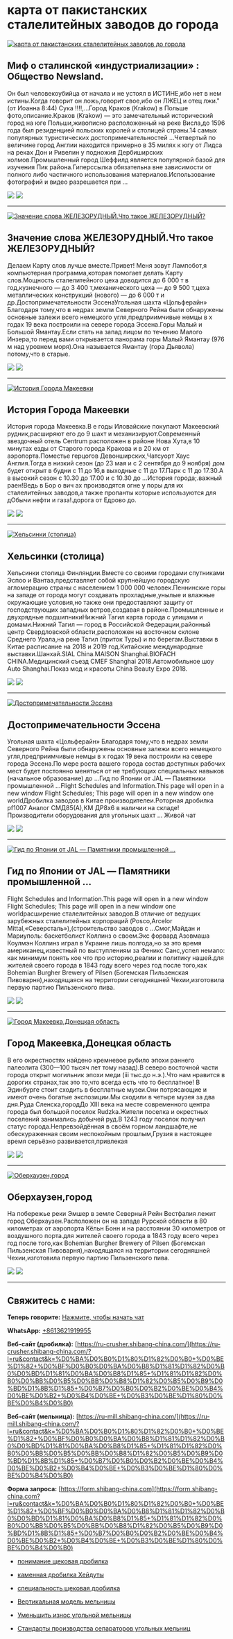 # карта от пакистанских сталелитейных заводов до города

<a href="https://swt.shibang-china.com/?l=ru&img&k=%D0%BA%D0%B0%D1%80%D1%82%D0%B0+%D0%BE%D1%82+%D0%BF%D0%B0%D0%BA%D0%B8%D1%81%D1%82%D0%B0%D0%BD%D1%81%D0%BA%D0%B8%D1%85+%D1%81%D1%82%D0%B0%D0%BB%D0%B5%D0%BB%D0%B8%D1%82%D0%B5%D0%B9%D0%BD%D1%8B%D1%85+%D0%B7%D0%B0%D0%B2%D0%BE%D0%B4%D0%BE%D0%B2+%D0%B4%D0%BE+%D0%B3%D0%BE%D1%80%D0%BE%D0%B4%D0%B0" target="_blank">![карта от пакистанских сталелитейных заводов до города](http://static.shibang-china.com/all-800x300/731.jpg)</a>

## Миф о сталинской &#171;индустриализации&#187; : Общество Newsland.
Он был человекоубийца от начала и не устоял в ИСТИНЕ,ибо нет в нем истины.Когда говорит он ложь,говорит свое,ибо он ЛЖЕЦ и отец лжи.&quot; (от Иоанна 8:44) Сука !!!!,…Город Краков (Krakow) в Польше фото,описание.Краков (Krakow) — это замечательный исторический город на юге Польши,живописно расположенный на реке Висла,до 1596 года был резиденцией польских королей и столицей страны.14 самых популярных туристических достопримечательностей …Четвертый по величине город Англии находится примерно в 35 милях к югу от Лидса на реках Дон и Ривелин у подножия Дербиширских холмов.Промышленный город Шеффилд является популярной базой для изучения Пик района.Гиперссылка обязательна вне зависимости от полного либо частичного использования материалов.Использование фотографий и видео разрешается при …


<a href="https://whatsapp.shibangsoft.com/WhatsApp.php" target="_blank" title="WhatsApp">![](http://static.shibang-china.com/icon/whatsapp.png)</a> <a href="https://swt.shibang-china.com/?l=ru&icon&k=%D0%BA%D0%B0%D1%80%D1%82%D0%B0+%D0%BE%D1%82+%D0%BF%D0%B0%D0%BA%D0%B8%D1%81%D1%82%D0%B0%D0%BD%D1%81%D0%BA%D0%B8%D1%85+%D1%81%D1%82%D0%B0%D0%BB%D0%B5%D0%BB%D0%B8%D1%82%D0%B5%D0%B9%D0%BD%D1%8B%D1%85+%D0%B7%D0%B0%D0%B2%D0%BE%D0%B4%D0%BE%D0%B2+%D0%B4%D0%BE+%D0%B3%D0%BE%D1%80%D0%BE%D0%B4%D0%B0" target="_blank">![](http://static.shibang-china.com/icon/chat-ru.png)</a>

---

<a href="https://swt.shibang-china.com/?l=ru&img&k=%D0%BA%D0%B0%D1%80%D1%82%D0%B0+%D0%BE%D1%82+%D0%BF%D0%B0%D0%BA%D0%B8%D1%81%D1%82%D0%B0%D0%BD%D1%81%D0%BA%D0%B8%D1%85+%D1%81%D1%82%D0%B0%D0%BB%D0%B5%D0%BB%D0%B8%D1%82%D0%B5%D0%B9%D0%BD%D1%8B%D1%85+%D0%B7%D0%B0%D0%B2%D0%BE%D0%B4%D0%BE%D0%B2+%D0%B4%D0%BE+%D0%B3%D0%BE%D1%80%D0%BE%D0%B4%D0%B0" target="_blank">![Значение слова ЖЕЛЕЗОРУДНЫЙ.Что такое ЖЕЛЕЗОРУДНЫЙ?](http://static.shibang-china.com/all-800x300/742.jpg)</a>

## Значение слова ЖЕЛЕЗОРУДНЫЙ.Что такое ЖЕЛЕЗОРУДНЫЙ?
Делаем Карту слов лучше вместе.Привет! Меня зовут Лампобот,я компьютерная программа,которая помогает делать Карту слов.Мощность сталелитейного цеха доводится до 6 000 т в год,кузнечного — до 3 400 т,механического цеха — до 9 500 т,цеха металлических конструкций (нового) — до 6 000 т и др.Достопримечательности ЭссенаУгольная шахта &#171;Цольферайн&#187; Благодаря тому,что в недрах земли Северного Рейна были обнаружены основные залежи всего немецкого угля,предприимчивые немцы в х годах 19 века построили на севере города Эссена.Горы Малый и Большой Ямантау.Если стать на запад лицом по течению Малого Инзера,то перед вами открывается панорама горы Малый Ямантау (976 м над уровнем моря).Она называется Ямантау (гора Дьявола) потому,что в старые.


<a href="https://whatsapp.shibangsoft.com/WhatsApp.php" target="_blank" title="WhatsApp">![](http://static.shibang-china.com/icon/whatsapp.png)</a> <a href="https://swt.shibang-china.com/?l=ru&icon&k=%D0%BA%D0%B0%D1%80%D1%82%D0%B0+%D0%BE%D1%82+%D0%BF%D0%B0%D0%BA%D0%B8%D1%81%D1%82%D0%B0%D0%BD%D1%81%D0%BA%D0%B8%D1%85+%D1%81%D1%82%D0%B0%D0%BB%D0%B5%D0%BB%D0%B8%D1%82%D0%B5%D0%B9%D0%BD%D1%8B%D1%85+%D0%B7%D0%B0%D0%B2%D0%BE%D0%B4%D0%BE%D0%B2+%D0%B4%D0%BE+%D0%B3%D0%BE%D1%80%D0%BE%D0%B4%D0%B0" target="_blank">![](http://static.shibang-china.com/icon/chat-ru.png)</a>

---

<a href="https://swt.shibang-china.com/?l=ru&img&k=%D0%BA%D0%B0%D1%80%D1%82%D0%B0+%D0%BE%D1%82+%D0%BF%D0%B0%D0%BA%D0%B8%D1%81%D1%82%D0%B0%D0%BD%D1%81%D0%BA%D0%B8%D1%85+%D1%81%D1%82%D0%B0%D0%BB%D0%B5%D0%BB%D0%B8%D1%82%D0%B5%D0%B9%D0%BD%D1%8B%D1%85+%D0%B7%D0%B0%D0%B2%D0%BE%D0%B4%D0%BE%D0%B2+%D0%B4%D0%BE+%D0%B3%D0%BE%D1%80%D0%BE%D0%B4%D0%B0" target="_blank">![История Города Макеевки](http://static.shibang-china.com/all-800x300/1509.jpg)</a>

## История Города Макеевки
История города Макеевка.В е годы Иловайские покупают Макеевский рудник,расширяют его до 9 шахт и механизируют.Современный звездочный отель Centrum расположен в районе Нова Хута,в 10 минутах езды от Старого города Кракова и в 20 км от аэропорта.Поместье герцогов Девонширских,Чатсуорт Хаус Англия.Тогда в низкий сезон (до 23 мая и с 2 сентября до 9 ноября) дом будет открыт в будни с 11 до 16,в выходные с 11 до 17.Парк с 11 до 17.30.А в высокий сезон с 10.30 до 17.00 и с 10.30 до …История города;.важный раен!Ведь в Бор о вич ах производятся огне у поры для их сталелитейных заводов,а также пропанты которые используются для дОбычи нефти и газа!.дорога от Едрово до.


<a href="https://whatsapp.shibangsoft.com/WhatsApp.php" target="_blank" title="WhatsApp">![](http://static.shibang-china.com/icon/whatsapp.png)</a> <a href="https://swt.shibang-china.com/?l=ru&icon&k=%D0%BA%D0%B0%D1%80%D1%82%D0%B0+%D0%BE%D1%82+%D0%BF%D0%B0%D0%BA%D0%B8%D1%81%D1%82%D0%B0%D0%BD%D1%81%D0%BA%D0%B8%D1%85+%D1%81%D1%82%D0%B0%D0%BB%D0%B5%D0%BB%D0%B8%D1%82%D0%B5%D0%B9%D0%BD%D1%8B%D1%85+%D0%B7%D0%B0%D0%B2%D0%BE%D0%B4%D0%BE%D0%B2+%D0%B4%D0%BE+%D0%B3%D0%BE%D1%80%D0%BE%D0%B4%D0%B0" target="_blank">![](http://static.shibang-china.com/icon/chat-ru.png)</a>

---

<a href="https://swt.shibang-china.com/?l=ru&img&k=%D0%BA%D0%B0%D1%80%D1%82%D0%B0+%D0%BE%D1%82+%D0%BF%D0%B0%D0%BA%D0%B8%D1%81%D1%82%D0%B0%D0%BD%D1%81%D0%BA%D0%B8%D1%85+%D1%81%D1%82%D0%B0%D0%BB%D0%B5%D0%BB%D0%B8%D1%82%D0%B5%D0%B9%D0%BD%D1%8B%D1%85+%D0%B7%D0%B0%D0%B2%D0%BE%D0%B4%D0%BE%D0%B2+%D0%B4%D0%BE+%D0%B3%D0%BE%D1%80%D0%BE%D0%B4%D0%B0" target="_blank">![Хельсинки (столица)](http://static.shibang-china.com/all-800x300/336.jpg)</a>

## Хельсинки (столица)
Хельсинки столица Финляндии.Вместе со своими городами спутниками Эспоо и Вантаа,представляет собой крупнейшую городскую агломерацию страны с населением 1 000 000 человек.Пеннинские горы на западе от города могут создавать прохладные,унылые и влажные окружающие условия,но также они предоставляют защиту от господствующих западных ветров,создавая в районе.Промышленные и двухрядные подшипникиНижний Тагил карта города с улицами и домами.Нижний Тагил — город в Российской Федерации,районный центр Свердловской области,расположен на восточном склоне Среднего Урала,на реке Тагил (приток Туры) и по берегам.Выставки в Китае расписание на 2018 и 2019 год.Китайские международные выставки.Шанхай.SIAL China.MAISON Shanghai.BIOFACH CHINA.Медицинский съезд CMEF Shanghai 2018.Автомобильное шоу Auto Shanghai.Показ мод и красоты China Beauty Expo 2018.


<a href="https://whatsapp.shibangsoft.com/WhatsApp.php" target="_blank" title="WhatsApp">![](http://static.shibang-china.com/icon/whatsapp.png)</a> <a href="https://swt.shibang-china.com/?l=ru&icon&k=%D0%BA%D0%B0%D1%80%D1%82%D0%B0+%D0%BE%D1%82+%D0%BF%D0%B0%D0%BA%D0%B8%D1%81%D1%82%D0%B0%D0%BD%D1%81%D0%BA%D0%B8%D1%85+%D1%81%D1%82%D0%B0%D0%BB%D0%B5%D0%BB%D0%B8%D1%82%D0%B5%D0%B9%D0%BD%D1%8B%D1%85+%D0%B7%D0%B0%D0%B2%D0%BE%D0%B4%D0%BE%D0%B2+%D0%B4%D0%BE+%D0%B3%D0%BE%D1%80%D0%BE%D0%B4%D0%B0" target="_blank">![](http://static.shibang-china.com/icon/chat-ru.png)</a>

---

<a href="https://swt.shibang-china.com/?l=ru&img&k=%D0%BA%D0%B0%D1%80%D1%82%D0%B0+%D0%BE%D1%82+%D0%BF%D0%B0%D0%BA%D0%B8%D1%81%D1%82%D0%B0%D0%BD%D1%81%D0%BA%D0%B8%D1%85+%D1%81%D1%82%D0%B0%D0%BB%D0%B5%D0%BB%D0%B8%D1%82%D0%B5%D0%B9%D0%BD%D1%8B%D1%85+%D0%B7%D0%B0%D0%B2%D0%BE%D0%B4%D0%BE%D0%B2+%D0%B4%D0%BE+%D0%B3%D0%BE%D1%80%D0%BE%D0%B4%D0%B0" target="_blank">![Достопримечательности Эссена](http://static.shibang-china.com/all-800x300/720.jpg)</a>

## Достопримечательности Эссена
Угольная шахта &#171;Цольферайн&#187; Благодаря тому,что в недрах земли Северного Рейна были обнаружены основные залежи всего немецкого угля,предприимчивые немцы в х годах 19 века построили на севере города Эссена.По мере роста вашего города состав доступных рабочих мест будет постоянно меняться от не требующих специальных навыков (начальное образование) до …Гид по Японии от JAL — Памятники промышленной …Flight Schedules and Information.This page will open in a new window Flight Schedules; This page will open in a new window one worldДробилка заводов в Китае производителеи.Роторная дробилка pf1007 Аналог СМД85(А),КМ ДР8х6 в наличии на складе! Производители оборудования для угольных шахт … Живой чат


<a href="https://whatsapp.shibangsoft.com/WhatsApp.php" target="_blank" title="WhatsApp">![](http://static.shibang-china.com/icon/whatsapp.png)</a> <a href="https://swt.shibang-china.com/?l=ru&icon&k=%D0%BA%D0%B0%D1%80%D1%82%D0%B0+%D0%BE%D1%82+%D0%BF%D0%B0%D0%BA%D0%B8%D1%81%D1%82%D0%B0%D0%BD%D1%81%D0%BA%D0%B8%D1%85+%D1%81%D1%82%D0%B0%D0%BB%D0%B5%D0%BB%D0%B8%D1%82%D0%B5%D0%B9%D0%BD%D1%8B%D1%85+%D0%B7%D0%B0%D0%B2%D0%BE%D0%B4%D0%BE%D0%B2+%D0%B4%D0%BE+%D0%B3%D0%BE%D1%80%D0%BE%D0%B4%D0%B0" target="_blank">![](http://static.shibang-china.com/icon/chat-ru.png)</a>

---

<a href="https://swt.shibang-china.com/?l=ru&img&k=%D0%BA%D0%B0%D1%80%D1%82%D0%B0+%D0%BE%D1%82+%D0%BF%D0%B0%D0%BA%D0%B8%D1%81%D1%82%D0%B0%D0%BD%D1%81%D0%BA%D0%B8%D1%85+%D1%81%D1%82%D0%B0%D0%BB%D0%B5%D0%BB%D0%B8%D1%82%D0%B5%D0%B9%D0%BD%D1%8B%D1%85+%D0%B7%D0%B0%D0%B2%D0%BE%D0%B4%D0%BE%D0%B2+%D0%B4%D0%BE+%D0%B3%D0%BE%D1%80%D0%BE%D0%B4%D0%B0" target="_blank">![Гид по Японии от JAL — Памятники промышленной …](http://static.shibang-china.com/all-800x300/809.jpg)</a>

## Гид по Японии от JAL — Памятники промышленной …
Flight Schedules and Information.This page will open in a new window Flight Schedules; This page will open in a new window one worldрасширение сталелитейных заводов.В отличие от ведущих зарубежных сталелитейных корпораций (Posco,Arcelor Mittal,&#171;Северсталь&#187;),(строительство заводов с …Смог,Майдан и Мариуполь: баскетболист Коллинз о своем.Экс форвард Азовмаша Коулмэн Коллинз играл в Украине лишь полгода,но за это время американец,известный по выступлениям за Феникс Санс,успел немало: как минимум понять кое что про историю,реалии и политику нашей.для жителей своего города в 1843 году всего через год после того,как Bohemian Burgher Brewery of Pilsen (Богемская Пильзенская Пивоварня),находящаяся на территории сегодняшней Чехии,изготовила первую партию Пильзенского пива.


<a href="https://whatsapp.shibangsoft.com/WhatsApp.php" target="_blank" title="WhatsApp">![](http://static.shibang-china.com/icon/whatsapp.png)</a> <a href="https://swt.shibang-china.com/?l=ru&icon&k=%D0%BA%D0%B0%D1%80%D1%82%D0%B0+%D0%BE%D1%82+%D0%BF%D0%B0%D0%BA%D0%B8%D1%81%D1%82%D0%B0%D0%BD%D1%81%D0%BA%D0%B8%D1%85+%D1%81%D1%82%D0%B0%D0%BB%D0%B5%D0%BB%D0%B8%D1%82%D0%B5%D0%B9%D0%BD%D1%8B%D1%85+%D0%B7%D0%B0%D0%B2%D0%BE%D0%B4%D0%BE%D0%B2+%D0%B4%D0%BE+%D0%B3%D0%BE%D1%80%D0%BE%D0%B4%D0%B0" target="_blank">![](http://static.shibang-china.com/icon/chat-ru.png)</a>

---

<a href="https://swt.shibang-china.com/?l=ru&img&k=%D0%BA%D0%B0%D1%80%D1%82%D0%B0+%D0%BE%D1%82+%D0%BF%D0%B0%D0%BA%D0%B8%D1%81%D1%82%D0%B0%D0%BD%D1%81%D0%BA%D0%B8%D1%85+%D1%81%D1%82%D0%B0%D0%BB%D0%B5%D0%BB%D0%B8%D1%82%D0%B5%D0%B9%D0%BD%D1%8B%D1%85+%D0%B7%D0%B0%D0%B2%D0%BE%D0%B4%D0%BE%D0%B2+%D0%B4%D0%BE+%D0%B3%D0%BE%D1%80%D0%BE%D0%B4%D0%B0" target="_blank">![Город Макеевка,Донецкая область](http://static.shibang-china.com/all-800x300/1456.jpg)</a>

## Город Макеевка,Донецкая область
В его окрестностях найдено кремневое рубило эпохи раннего палеолита (300—100 тысяч лет тому назад).В северо восточной части города открыт могильник эпохи меди (iii тыс.до н.э.).Что нам нравится в дорогих странах,так это то,что всегда есть что то бесплатное! В Эдинбурге стоит сходить в бесплатные музеи.Они потрясающие и имеют очень богатые экспозиции.Мы сходили в четыре музея за два дня.Руда Сленска,городДо XIII века на месте современного центра города был большой поселок Rudzka.Жители поселка и окрестных поселений занимались добычей руд.В 1243 году поселок получил статус города.Непревзойдённая в своём горном ландшафте,не обескураженная своим неспокойным прошлым,Грузия в настоящее время серьёзно развивается,привлекая


<a href="https://whatsapp.shibangsoft.com/WhatsApp.php" target="_blank" title="WhatsApp">![](http://static.shibang-china.com/icon/whatsapp.png)</a> <a href="https://swt.shibang-china.com/?l=ru&icon&k=%D0%BA%D0%B0%D1%80%D1%82%D0%B0+%D0%BE%D1%82+%D0%BF%D0%B0%D0%BA%D0%B8%D1%81%D1%82%D0%B0%D0%BD%D1%81%D0%BA%D0%B8%D1%85+%D1%81%D1%82%D0%B0%D0%BB%D0%B5%D0%BB%D0%B8%D1%82%D0%B5%D0%B9%D0%BD%D1%8B%D1%85+%D0%B7%D0%B0%D0%B2%D0%BE%D0%B4%D0%BE%D0%B2+%D0%B4%D0%BE+%D0%B3%D0%BE%D1%80%D0%BE%D0%B4%D0%B0" target="_blank">![](http://static.shibang-china.com/icon/chat-ru.png)</a>

---

<a href="https://swt.shibang-china.com/?l=ru&img&k=%D0%BA%D0%B0%D1%80%D1%82%D0%B0+%D0%BE%D1%82+%D0%BF%D0%B0%D0%BA%D0%B8%D1%81%D1%82%D0%B0%D0%BD%D1%81%D0%BA%D0%B8%D1%85+%D1%81%D1%82%D0%B0%D0%BB%D0%B5%D0%BB%D0%B8%D1%82%D0%B5%D0%B9%D0%BD%D1%8B%D1%85+%D0%B7%D0%B0%D0%B2%D0%BE%D0%B4%D0%BE%D0%B2+%D0%B4%D0%BE+%D0%B3%D0%BE%D1%80%D0%BE%D0%B4%D0%B0" target="_blank">![Оберхаузен,город](http://static.shibang-china.com/all-800x300/137.jpg)</a>

## Оберхаузен,город
На побережье реки Эмшер в земле Северный Рейн Вестфалия лежит город Оберхаузен.Расположен он на западе Рурской области в 80 километрах от аэропорта Кёльн Бонн и на расстоянии 30 километров от воздушного порта.для жителей своего города в 1843 году всего через год после того,как Bohemian Burgher Brewery of Pilsen (Богемская Пильзенская Пивоварня),находящаяся на территории сегодняшней Чехии,изготовила первую партию Пильзенского пива.

<a href="https://whatsapp.shibangsoft.com/WhatsApp.php" target="_blank" title="WhatsApp">![](http://static.shibang-china.com/icon/whatsapp.png)</a> <a href="https://swt.shibang-china.com/?l=ru&icon&k=%D0%BA%D0%B0%D1%80%D1%82%D0%B0+%D0%BE%D1%82+%D0%BF%D0%B0%D0%BA%D0%B8%D1%81%D1%82%D0%B0%D0%BD%D1%81%D0%BA%D0%B8%D1%85+%D1%81%D1%82%D0%B0%D0%BB%D0%B5%D0%BB%D0%B8%D1%82%D0%B5%D0%B9%D0%BD%D1%8B%D1%85+%D0%B7%D0%B0%D0%B2%D0%BE%D0%B4%D0%BE%D0%B2+%D0%B4%D0%BE+%D0%B3%D0%BE%D1%80%D0%BE%D0%B4%D0%B0" target="_blank">![](http://static.shibang-china.com/icon/chat-ru.png)</a>

---
## Свяжитесь с нами:

**Теперь говорите:** [Нажмите, чтобы начать чат](https://swt.shibang-china.com?l=ru&contact&k=%D0%BA%D0%B0%D1%80%D1%82%D0%B0+%D0%BE%D1%82+%D0%BF%D0%B0%D0%BA%D0%B8%D1%81%D1%82%D0%B0%D0%BD%D1%81%D0%BA%D0%B8%D1%85+%D1%81%D1%82%D0%B0%D0%BB%D0%B5%D0%BB%D0%B8%D1%82%D0%B5%D0%B9%D0%BD%D1%8B%D1%85+%D0%B7%D0%B0%D0%B2%D0%BE%D0%B4%D0%BE%D0%B2+%D0%B4%D0%BE+%D0%B3%D0%BE%D1%80%D0%BE%D0%B4%D0%B0)

**WhatsApp:**  [+8613621919955](https://whatsapp.shibangsoft.com/WhatsApp.php)

**Веб-сайт (дробилка):** [https://ru-crusher.shibang-china.com/](https://ru-crusher.shibang-china.com/?l=ru&contact&k=%D0%BA%D0%B0%D1%80%D1%82%D0%B0+%D0%BE%D1%82+%D0%BF%D0%B0%D0%BA%D0%B8%D1%81%D1%82%D0%B0%D0%BD%D1%81%D0%BA%D0%B8%D1%85+%D1%81%D1%82%D0%B0%D0%BB%D0%B5%D0%BB%D0%B8%D1%82%D0%B5%D0%B9%D0%BD%D1%8B%D1%85+%D0%B7%D0%B0%D0%B2%D0%BE%D0%B4%D0%BE%D0%B2+%D0%B4%D0%BE+%D0%B3%D0%BE%D1%80%D0%BE%D0%B4%D0%B0)

**Веб-сайт (мельница):** [https://ru-mill.shibang-china.com/](https://ru-mill.shibang-china.com/?l=ru&contact&k=%D0%BA%D0%B0%D1%80%D1%82%D0%B0+%D0%BE%D1%82+%D0%BF%D0%B0%D0%BA%D0%B8%D1%81%D1%82%D0%B0%D0%BD%D1%81%D0%BA%D0%B8%D1%85+%D1%81%D1%82%D0%B0%D0%BB%D0%B5%D0%BB%D0%B8%D1%82%D0%B5%D0%B9%D0%BD%D1%8B%D1%85+%D0%B7%D0%B0%D0%B2%D0%BE%D0%B4%D0%BE%D0%B2+%D0%B4%D0%BE+%D0%B3%D0%BE%D1%80%D0%BE%D0%B4%D0%B0)

**Форма запроса:** [https://form.shibang-china.com](https://form.shibang-china.com?l=ru&contact&k=%D0%BA%D0%B0%D1%80%D1%82%D0%B0+%D0%BE%D1%82+%D0%BF%D0%B0%D0%BA%D0%B8%D1%81%D1%82%D0%B0%D0%BD%D1%81%D0%BA%D0%B8%D1%85+%D1%81%D1%82%D0%B0%D0%BB%D0%B5%D0%BB%D0%B8%D1%82%D0%B5%D0%B9%D0%BD%D1%8B%D1%85+%D0%B7%D0%B0%D0%B2%D0%BE%D0%B4%D0%BE%D0%B2+%D0%B4%D0%BE+%D0%B3%D0%BE%D1%80%D0%BE%D0%B4%D0%B0)

* [понимание щековая дробилка](../123/%D0%BF%D0%BE%D0%BD%D0%B8%D0%BC%D0%B0%D0%BD%D0%B8%D0%B5%20%D1%89%D0%B5%D0%BA%D0%BE%D0%B2%D0%B0%D1%8F%20%D0%B4%D1%80%D0%BE%D0%B1%D0%B8%D0%BB%D0%BA%D0%B0.md)

* [каменная дробилка Хейдуты](../122/%D0%BA%D0%B0%D0%BC%D0%B5%D0%BD%D0%BD%D0%B0%D1%8F%20%D0%B4%D1%80%D0%BE%D0%B1%D0%B8%D0%BB%D0%BA%D0%B0%20%D0%A5%D0%B5%D0%B9%D0%B4%D1%83%D1%82%D1%8B.md)

* [специальность щековая дробилка](../124/%D1%81%D0%BF%D0%B5%D1%86%D0%B8%D0%B0%D0%BB%D1%8C%D0%BD%D0%BE%D1%81%D1%82%D1%8C%20%D1%89%D0%B5%D0%BA%D0%BE%D0%B2%D0%B0%D1%8F%20%D0%B4%D1%80%D0%BE%D0%B1%D0%B8%D0%BB%D0%BA%D0%B0.md)

* [Вертикальная модель мельницы](../125/%D0%92%D0%B5%D1%80%D1%82%D0%B8%D0%BA%D0%B0%D0%BB%D1%8C%D0%BD%D0%B0%D1%8F%20%D0%BC%D0%BE%D0%B4%D0%B5%D0%BB%D1%8C%20%D0%BC%D0%B5%D0%BB%D1%8C%D0%BD%D0%B8%D1%86%D1%8B.md)

* [Уменьшить износ угольной мельницы](../125/%D0%A3%D0%BC%D0%B5%D0%BD%D1%8C%D1%88%D0%B8%D1%82%D1%8C%20%D0%B8%D0%B7%D0%BD%D0%BE%D1%81%20%D1%83%D0%B3%D0%BE%D0%BB%D1%8C%D0%BD%D0%BE%D0%B9%20%D0%BC%D0%B5%D0%BB%D1%8C%D0%BD%D0%B8%D1%86%D1%8B.md)

* [Стандарты производства сепараторов угольных мельниц](../122/%D0%A1%D1%82%D0%B0%D0%BD%D0%B4%D0%B0%D1%80%D1%82%D1%8B%20%D0%BF%D1%80%D0%BE%D0%B8%D0%B7%D0%B2%D0%BE%D0%B4%D1%81%D1%82%D0%B2%D0%B0%20%D1%81%D0%B5%D0%BF%D0%B0%D1%80%D0%B0%D1%82%D0%BE%D1%80%D0%BE%D0%B2%20%D1%83%D0%B3%D0%BE%D0%BB%D1%8C%D0%BD%D1%8B%D1%85%20%D0%BC%D0%B5%D0%BB%D1%8C%D0%BD%D0%B8%D1%86.md)